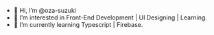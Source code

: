 - 👋 Hi, I’m @oza-suzuki
- 👀 I’m interested in Front-End Development | UI Designing | Learning.
- 🌱 I’m currently learning Typescript | Firebase.

<!---
oza-suzuki/oza-suzuki is a ✨ special ✨ repository because its `README.md` (this file) appears on your GitHub profile.
You can click the Preview link to take a look at your changes.
--->

